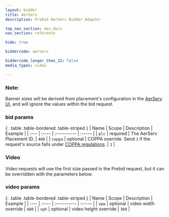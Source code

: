 ```yaml
---
layout: bidder
title: AerServ
description: Prebid AerServ Bidder Adaptor

top_nav_section: dev_docs
nav_section: reference

hide: true

biddercode: aerserv

biddercode_longer_than_12: false
media_types: video

---
```


### Note:
Banner sizes will be derived from placement's configuration in the [AerServ UI](https://platform.aerserv.com/), and will ignore the values within the bid request.

### bid params

{: .table .table-bordered .table-striped }
| Name    | Scope    | Description                                                                                                                                                                                                | Example |
| :---    | :----    | :----------                                                                                                                                                                                                | :-----  |
| `plc`   | required | The AerServ Placement ID.                                                                                                                                                                                  | `480`   |
| `coppa` | optional | COPPA override. Send `1` if the request's source falls under [COPPA regulations](https://www.ftc.gov/enforcement/rules/rulemaking-regulatory-reform-proceedings/childrens-online-privacy-protection-rule). | `1`     |

<a name="aerserv-video"></a>

### Video
Video requests will use the first size passed in the Prebid request, but it can be overridden with the parameters below.

### video params

{: .table .table-bordered .table-striped }
| Name    | Scope    | Description           | Example |
| :---    | :----    | :----------           | :-----  |
| `vpw`   | optional | video width override  | `480`   |
| `vph`   | optional | video height override | `360`   |
